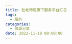 ```yaml
---
title: 杜老师说旗下服务平台汇总
tags:
  - 服务
categories:
  - 资源分享
date: 2022-11-18 00:00:00
---
```


> 

<!-- more -->

## 